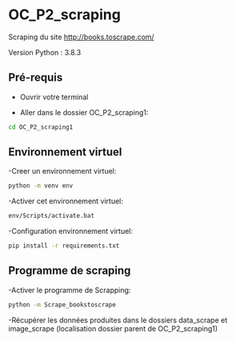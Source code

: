 # OC_P2_scraping
Scraping du site http://books.toscrape.com/

Version Python : 3.8.3

## Pré-requis

- Ouvrir votre terminal

- Aller dans le dossier OC_P2_scraping1:
```bash
cd OC_P2_scraping1
```

## Environnement virtuel 

-Creer un environnement virtuel:
```bash
python -m venv env
```

-Activer cet environnement virtuel:
```bash
env/Scripts/activate.bat
```

-Configuration environnement virtuel:
```bash
pip install -r requirements.txt
```

## Programme de scraping 

-Activer le programme de Scrapping:
```bash
python -m Scrape_bookstoscrape
```

-Récupérer les données produites dans le dossiers data_scrape et image_scrape 
(localisation dossier parent de OC_P2_scraping1)  
